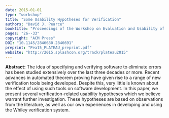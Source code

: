 ```yaml
---
date: 2015-01-01
type: "workshop"
title: "Some Usability Hypotheses for Verification"
authors: "David J. Pearce"
booktitle: "Proceedings of the Workshop on Evaluation and Usability of Programming Languages (PLATEAU),"
pages: "26--33"
copyright: "ACM Press"
DOI: "10.1145/2846680.2846691"
preprint: "Pea15_PLATEAU_preprint.pdf"
website: "http://2015.splashcon.org/track/plateau2015"
---
```


**Abstract:** The idea of specifying and verifying software to eliminate errors has been studied extensively over the last three decades or more. Recent advances in automated theorem proving have given rise to a range of new verification tools being developed. Despite this, very little is known about the effect of using such tools on software development. In this paper, we present several verification-related usability hypotheses which we believe warrant further investigation. These hypotheses are based on observations from the literature, as well as our own experiences in developing and using the Whiley verification system.